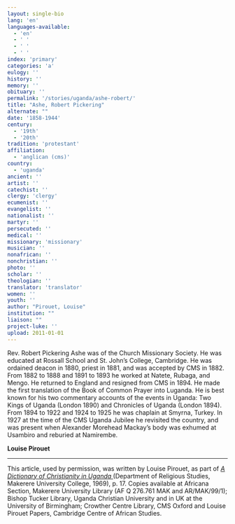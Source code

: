 ```yaml
---
layout: single-bio
lang: 'en'
languages-available:
  - 'en'
  - ' '
  - ' '
  - ' '
index: 'primary'
categories: 'a'
eulogy: ''
history: ''
memory: ''
obituary: ''
permalink: '/stories/uganda/ashe-robert/'
title: "Ashe, Robert Pickering"
alternate: ""
date: '1858-1944'
century:
  - '19th'
  - '20th'
tradition: 'protestant'
affiliation:
  - 'anglican (cms)'
country:
  - 'uganda'
ancient: ''
artist: ''
catechist: ''
clergy: 'clergy'
ecumenist: ''
evangelist: ''
nationalist: ''
martyr: ''
persecuted: ''
medical: ''
missionary: 'missionary'
musician: ''
nonafrican: ''
nonchristian: ''
photo: ''
scholar: ''
theologian: ''
translator: 'translator'
women: ''
youth: ''
author: "Pirouet, Louise"
institution: ""
liaison: ""
project-luke: ''
upload: 2011-01-01
---
```




Rev. Robert Pickering Ashe was of the Church Missionary Society. He was educated at Rossall School and St. John’s College, Cambridge. He was ordained deacon in 1880, priest in 1881, and was accepted by CMS in 1882. From 1882 to 1888 and 1891 to 1893 he worked at Natete, Rubaga, and Mengo. He returned to England and resigned from CMS in 1894. He made the first translation of the Book of Common Prayer into Luganda. He is best known for his two commentary accounts of the events in Uganda: Two Kings of Uganda (London 1890) and Chronicles of Uganda (London 1894). From 1894 to 1922 and 1924 to 1925 he was chaplain at Smyrna, Turkey. In 1927 at the time of the CMS Uganda Jubilee he revisited the country, and was present when Alexander Morehead Mackay’s body was exhumed at Usambiro and reburied at Namirembe.

**Louise Pirouet**

---

This article, used by permission, was written by Louise Pirouet, as part of *[A Dictionary of Christianity in Uganda ](../pirouet-foreword/)*(Department of Religious Studies, Makerere University College, 1969), p. 17. Copies available at Africana Section, Makerere University Library (AF Q 276.761 MAK and AR/MAK/99/1); Bishop Tucker Library, Uganda Christian University and in UK at the University of Birmingham; Crowther Centre Library, CMS Oxford and Louise Pirouet Papers, Cambridge Centre of African Studies.
